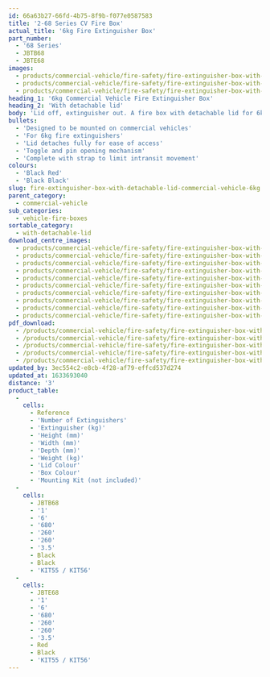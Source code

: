 ```yaml
---
id: 66a63b27-66fd-4b75-8f9b-f077e0587583
title: '2-68 Series CV Fire Box'
actual_title: '6kg Fire Extinguisher Box'
part_number:
  - '68 Series'
  - JBTB68
  - JBTE68
images:
  - products/commercial-vehicle/fire-safety/fire-extinguisher-box-with-detachable-lid/images-lr/Product_Image_776x776_(518x518_focus_area)-JBTE68_01.jpg
  - products/commercial-vehicle/fire-safety/fire-extinguisher-box-with-detachable-lid/images-lr/Product_Image_776x776_(518x518_focus_area)-JBTE68_02.jpg
  - products/commercial-vehicle/fire-safety/fire-extinguisher-box-with-detachable-lid/images-lr/Product_Image_776x776_(518x518_focus_area)-JBTE68_03.jpg
heading_1: '6kg Commercial Vehicle Fire Extinguisher Box'
heading_2: 'With detachable lid'
body: 'Lid off, extinguisher out. A fire box with detachable lid for 6kg fire extinguishers.'
bullets:
  - 'Designed to be mounted on commercial vehicles'
  - 'For 6kg fire extinguishers'
  - 'Lid detaches fully for ease of access'
  - 'Toggle and pin opening mechanism'
  - 'Complete with strap to limit intransit movement'
colours:
  - 'Black Red'
  - 'Black Black'
slug: fire-extinguisher-box-with-detachable-lid-commercial-vehicle-6kg
parent_category:
  - commercial-vehicle
sub_categories:
  - vehicle-fire-boxes
sortable_category:
  - with-detachable-lid
download_centre_images:
  - products/commercial-vehicle/fire-safety/fire-extinguisher-box-with-detachable-lid/images-hr/JBTE68_001.jpg
  - products/commercial-vehicle/fire-safety/fire-extinguisher-box-with-detachable-lid/images-hr/JBTE68_002.jpg
  - products/commercial-vehicle/fire-safety/fire-extinguisher-box-with-detachable-lid/images-hr/JBTE68_003.jpg
  - products/commercial-vehicle/fire-safety/fire-extinguisher-box-with-detachable-lid/images-hr/JBTE68_004.jpg
  - products/commercial-vehicle/fire-safety/fire-extinguisher-box-with-detachable-lid/images-hr/JBTE68_005.jpg
  - products/commercial-vehicle/fire-safety/fire-extinguisher-box-with-detachable-lid/images-hr/JBTE68_01.jpg
  - products/commercial-vehicle/fire-safety/fire-extinguisher-box-with-detachable-lid/images-hr/JBTE68_02.jpg
  - products/commercial-vehicle/fire-safety/fire-extinguisher-box-with-detachable-lid/images-hr/JBTE68_03.jpg
  - products/commercial-vehicle/fire-safety/fire-extinguisher-box-with-detachable-lid/images-hr/JBTE68_04.JPG
  - products/commercial-vehicle/fire-safety/fire-extinguisher-box-with-detachable-lid/images-hr/JBTE68_05.JPG
pdf_download:
  - /products/commercial-vehicle/fire-safety/fire-extinguisher-box-with-detachable-lid/images-hr/JBTE68_01.jpg
  - /products/commercial-vehicle/fire-safety/fire-extinguisher-box-with-detachable-lid/images-hr/JBTE68_02.jpg
  - /products/commercial-vehicle/fire-safety/fire-extinguisher-box-with-detachable-lid/images-hr/JBTE68_03.jpg
  - /products/commercial-vehicle/fire-safety/fire-extinguisher-box-with-detachable-lid/images-hr/JBTE68_04.jpg
  - /products/commercial-vehicle/fire-safety/fire-extinguisher-box-with-detachable-lid/images-hr/JBTE68_05.jpg
updated_by: 3ec554c2-e8cb-4f28-af79-effcd537d274
updated_at: 1633693040
distance: '3'
product_table:
  -
    cells:
      - Reference
      - 'Number of Extinguishers'
      - 'Extinguisher (kg)'
      - 'Height (mm)'
      - 'Width (mm)'
      - 'Depth (mm)'
      - 'Weight (kg)'
      - 'Lid Colour'
      - 'Box Colour'
      - 'Mounting Kit (not included)'
  -
    cells:
      - JBTB68
      - '1'
      - '6'
      - '680'
      - '260'
      - '260'
      - '3.5'
      - Black
      - Black
      - 'KIT55 / KIT56'
  -
    cells:
      - JBTE68
      - '1'
      - '6'
      - '680'
      - '260'
      - '260'
      - '3.5'
      - Red
      - Black
      - 'KIT55 / KIT56'
---
```

